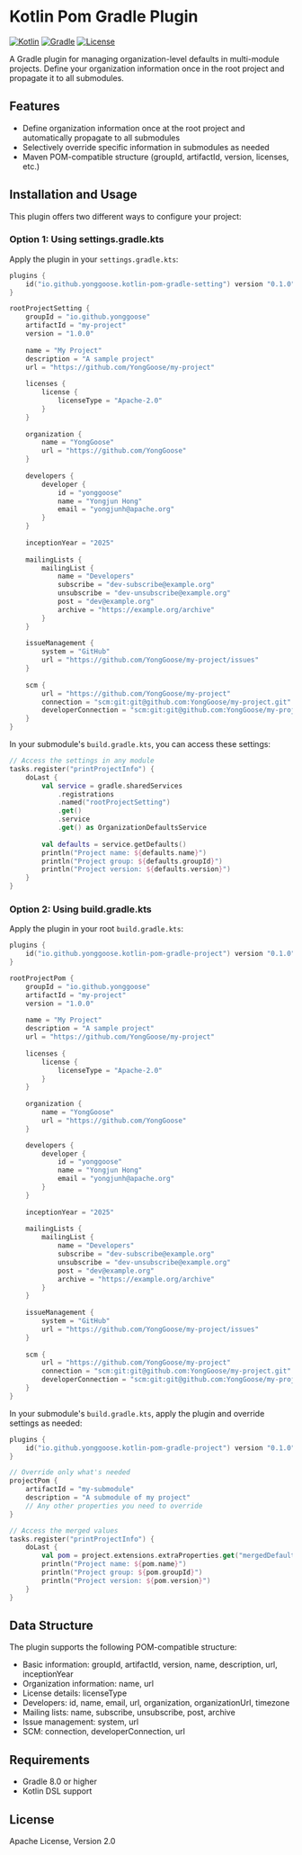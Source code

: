 # Kotlin Pom Gradle Plugin

[![Kotlin](https://img.shields.io/badge/Kotlin-1.9.23-blue.svg)](https://kotlinlang.org/)
[![Gradle](https://img.shields.io/badge/Gradle-8.0%2B-blue.svg)](https://gradle.org/)
[![License](https://img.shields.io/badge/License-Apache--2.0-green.svg)](https://opensource.org/licenses/Apache-2.0)

A Gradle plugin for managing organization-level defaults in multi-module projects. Define your organization information once in the root project and propagate it to all submodules.

## Features

- Define organization information once at the root project and automatically propagate to all submodules
- Selectively override specific information in submodules as needed
- Maven POM-compatible structure (groupId, artifactId, version, licenses, etc.)

## Installation and Usage

This plugin offers two different ways to configure your project:

### Option 1: Using settings.gradle.kts

Apply the plugin in your `settings.gradle.kts`:

```kotlin
plugins {
    id("io.github.yonggoose.kotlin-pom-gradle-setting") version "0.1.0"
}

rootProjectSetting {
    groupId = "io.github.yonggoose"
    artifactId = "my-project"
    version = "1.0.0"
    
    name = "My Project"
    description = "A sample project"
    url = "https://github.com/YongGoose/my-project"
    
    licenses {
        license {
            licenseType = "Apache-2.0"
        }
    }
    
    organization {
        name = "YongGoose"
        url = "https://github.com/YongGoose"
    }
    
    developers {
        developer {
            id = "yonggoose"
            name = "Yongjun Hong"
            email = "yongjunh@apache.org"
        }
    }
    
    inceptionYear = "2025"
    
    mailingLists {
        mailingList {
            name = "Developers"
            subscribe = "dev-subscribe@example.org"
            unsubscribe = "dev-unsubscribe@example.org"
            post = "dev@example.org"
            archive = "https://example.org/archive"
        }
    }
    
    issueManagement {
        system = "GitHub"
        url = "https://github.com/YongGoose/my-project/issues"
    }
    
    scm {
        url = "https://github.com/YongGoose/my-project"
        connection = "scm:git:git@github.com:YongGoose/my-project.git"
        developerConnection = "scm:git:git@github.com:YongGoose/my-project.git"
    }
}
```

In your submodule's `build.gradle.kts`, you can access these settings:

```kotlin
// Access the settings in any module
tasks.register("printProjectInfo") {
    doLast {
        val service = gradle.sharedServices
            .registrations
            .named("rootProjectSetting")
            .get()
            .service
            .get() as OrganizationDefaultsService
            
        val defaults = service.getDefaults()
        println("Project name: ${defaults.name}")
        println("Project group: ${defaults.groupId}")
        println("Project version: ${defaults.version}")
    }
}
```

### Option 2: Using build.gradle.kts

Apply the plugin in your root `build.gradle.kts`:

```kotlin
plugins {
    id("io.github.yonggoose.kotlin-pom-gradle-project") version "0.1.0"
}

rootProjectPom {
    groupId = "io.github.yonggoose"
    artifactId = "my-project"
    version = "1.0.0"
    
    name = "My Project"
    description = "A sample project"
    url = "https://github.com/YongGoose/my-project"
    
    licenses {
        license {
            licenseType = "Apache-2.0"
        }
    }
    
    organization {
        name = "YongGoose"
        url = "https://github.com/YongGoose"
    }

    developers {
        developer {
            id = "yonggoose"
            name = "Yongjun Hong"
            email = "yongjunh@apache.org"
        }
    }
    
    inceptionYear = "2025"
    
    mailingLists {
        mailingList {
            name = "Developers"
            subscribe = "dev-subscribe@example.org"
            unsubscribe = "dev-unsubscribe@example.org"
            post = "dev@example.org"
            archive = "https://example.org/archive"
        }
    }
    
    issueManagement {
        system = "GitHub"
        url = "https://github.com/YongGoose/my-project/issues"
    }
    
    scm {
        url = "https://github.com/YongGoose/my-project"
        connection = "scm:git:git@github.com:YongGoose/my-project.git"
        developerConnection = "scm:git:git@github.com:YongGoose/my-project.git"
    }
}
```

In your submodule's `build.gradle.kts`, apply the plugin and override settings as needed:

```kotlin
plugins {
    id("io.github.yonggoose.kotlin-pom-gradle-project") version "0.1.0"
}

// Override only what's needed
projectPom {
    artifactId = "my-submodule"
    description = "A submodule of my project"
    // Any other properties you need to override
}

// Access the merged values
tasks.register("printProjectInfo") {
    doLast {
        val pom = project.extensions.extraProperties.get("mergedDefaults") as OrganizationDefaults
        println("Project name: ${pom.name}")
        println("Project group: ${pom.groupId}")
        println("Project version: ${pom.version}")
    }
}
```

## Data Structure

The plugin supports the following POM-compatible structure:

- Basic information: groupId, artifactId, version, name, description, url, inceptionYear
- Organization information: name, url
- License details: licenseType
- Developers: id, name, email, url, organization, organizationUrl, timezone
- Mailing lists: name, subscribe, unsubscribe, post, archive
- Issue management: system, url
- SCM: connection, developerConnection, url

## Requirements

- Gradle 8.0 or higher
- Kotlin DSL support

## License

Apache License, Version 2.0